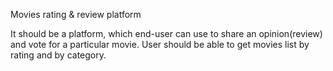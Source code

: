 Movies rating & review platform

It should be a platform, which end-user can use to share an opinion(review) and vote for a particular movie.
User should be able to get movies list by rating and by category.
